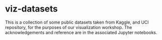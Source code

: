 # viz-datasets

This is a collection of some public datasets taken from Kaggle, and UCI repository, for the purposes of our visualization workshop. The acknowledgements and reference are in the associated Jupyter notebooks.
